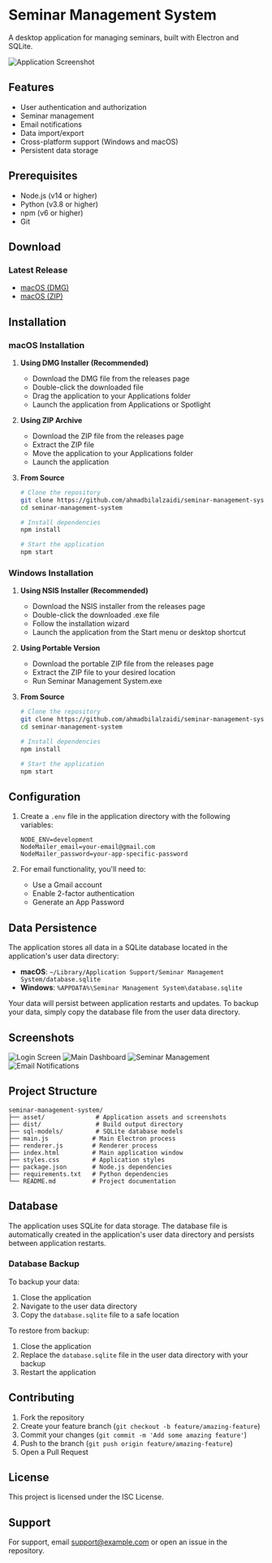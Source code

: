 # Seminar Management System

A desktop application for managing seminars, built with Electron and SQLite.

![Application Screenshot](asset/screenshots/seminar-management.png)

## Features

- User authentication and authorization
- Seminar management
- Email notifications
- Data import/export
- Cross-platform support (Windows and macOS)
- Persistent data storage

## Prerequisites

- Node.js (v14 or higher)
- Python (v3.8 or higher)
- npm (v6 or higher)
- Git

## Download

### Latest Release
- [macOS (DMG)](https://github.com/ahmadbilalzaidi/seminar-management-system/releases/download/v1.0.0/Seminar-Management-System-1.0.0-arm64.dmg)
- [macOS (ZIP)](https://github.com/ahmadbilalzaidi/seminar-management-system/releases/download/v1.0.0/Seminar-Management-System-1.0.0-arm64-mac.zip)

## Installation

### macOS Installation

1. **Using DMG Installer (Recommended)**
   - Download the DMG file from the releases page
   - Double-click the downloaded file
   - Drag the application to your Applications folder
   - Launch the application from Applications or Spotlight

2. **Using ZIP Archive**
   - Download the ZIP file from the releases page
   - Extract the ZIP file
   - Move the application to your Applications folder
   - Launch the application

3. **From Source**
   ```bash
   # Clone the repository
   git clone https://github.com/ahmadbilalzaidi/seminar-management-system.git
   cd seminar-management-system

   # Install dependencies
   npm install

   # Start the application
   npm start
   ```

### Windows Installation

1. **Using NSIS Installer (Recommended)**
   - Download the NSIS installer from the releases page
   - Double-click the downloaded .exe file
   - Follow the installation wizard
   - Launch the application from the Start menu or desktop shortcut

2. **Using Portable Version**
   - Download the portable ZIP file from the releases page
   - Extract the ZIP file to your desired location
   - Run Seminar Management System.exe

3. **From Source**
   ```bash
   # Clone the repository
   git clone https://github.com/ahmadbilalzaidi/seminar-management-system.git
   cd seminar-management-system

   # Install dependencies
   npm install

   # Start the application
   npm start
   ```

## Configuration

1. Create a `.env` file in the application directory with the following variables:
   ```env
   NODE_ENV=development
   NodeMailer_email=your-email@gmail.com
   NodeMailer_password=your-app-specific-password
   ```

2. For email functionality, you'll need to:
   - Use a Gmail account
   - Enable 2-factor authentication
   - Generate an App Password

## Data Persistence

The application stores all data in a SQLite database located in the application's user data directory:

- **macOS**: `~/Library/Application Support/Seminar Management System/database.sqlite`
- **Windows**: `%APPDATA%\Seminar Management System\database.sqlite`

Your data will persist between application restarts and updates. To backup your data, simply copy the database file from the user data directory.

## Screenshots

![Login Screen](asset/screenshots/login.png)
![Main Dashboard](asset/screenshots/dashboard.png)
![Seminar Management](asset/screenshots/seminar-management.png)
![Email Notifications](asset/screenshots/notifications.png)

## Project Structure

```
seminar-management-system/
├── asset/              # Application assets and screenshots
├── dist/               # Build output directory
├── sql-models/         # SQLite database models
├── main.js            # Main Electron process
├── renderer.js        # Renderer process
├── index.html         # Main application window
├── styles.css         # Application styles
├── package.json       # Node.js dependencies
├── requirements.txt   # Python dependencies
└── README.md          # Project documentation
```

## Database

The application uses SQLite for data storage. The database file is automatically created in the application's user data directory and persists between application restarts.

### Database Backup

To backup your data:
1. Close the application
2. Navigate to the user data directory
3. Copy the `database.sqlite` file to a safe location

To restore from backup:
1. Close the application
2. Replace the `database.sqlite` file in the user data directory with your backup
3. Restart the application

## Contributing

1. Fork the repository
2. Create your feature branch (`git checkout -b feature/amazing-feature`)
3. Commit your changes (`git commit -m 'Add some amazing feature'`)
4. Push to the branch (`git push origin feature/amazing-feature`)
5. Open a Pull Request

## License

This project is licensed under the ISC License.

## Support

For support, email support@example.com or open an issue in the repository. 
